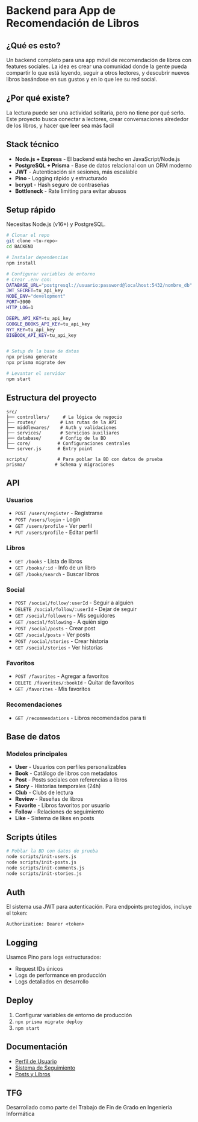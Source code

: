 # Backend para App de Recomendación de Libros

## ¿Qué es esto?

Un backend completo para una app móvil de recomendación de libros con features sociales. La idea es crear una comunidad donde la gente pueda compartir lo que está leyendo, seguir a otros lectores, y descubrir nuevos libros basándose en sus gustos y en lo que lee su red social.

## ¿Por qué existe?

La lectura puede ser una actividad solitaria, pero no tiene por qué serlo. Este proyecto busca conectar a lectores, crear conversaciones alrededor de los libros, y hacer que leer sea más facil

## Stack técnico

- **Node.js + Express** - El backend está hecho en JavaScript/Node.js
- **PostgreSQL + Prisma** - Base de datos relacional con un ORM moderno
- **JWT** - Autenticación sin sesiones, más escalable
- **Pino** - Logging rápido y estructurado
- **bcrypt** - Hash seguro de contraseñas
- **Bottleneck** - Rate limiting para evitar abusos

## Setup rápido

Necesitas Node.js (v16+) y PostgreSQL.

```bash
# Clonar el repo
git clone <tu-repo>
cd BACKEND

# Instalar dependencias
npm install

# Configurar variables de entorno
# Crear .env con:
DATABASE_URL="postgresql://usuario:password@localhost:5432/nombre_db"
JWT_SECRET=tu_api_key
NODE_ENV="development"
PORT=3000
HTTP_LOG=1

DEEPL_API_KEY=tu_api_key
GOOGLE_BOOKS_API_KEY=tu_api_key
NYT_KEY=tu_api_key
BIGBOOK_API_KEY=tu_api_key


# Setup de la base de datos
npx prisma generate
npx prisma migrate dev

# Levantar el servidor
npm start
```

## Estructura del proyecto

```
src/
├── controllers/     # La lógica de negocio
├── routes/         # Las rutas de la API
├── middlewares/    # Auth y validaciones
├── services/       # Servicios auxiliares
├── database/       # Config de la BD
├── core/          # Configuraciones centrales
└── server.js      # Entry point

scripts/           # Para poblar la BD con datos de prueba
prisma/           # Schema y migraciones
```

## API

### Usuarios
- `POST /users/register` - Registrarse
- `POST /users/login` - Login
- `GET /users/profile` - Ver perfil
- `PUT /users/profile` - Editar perfil

### Libros
- `GET /books` - Lista de libros
- `GET /books/:id` - Info de un libro
- `GET /books/search` - Buscar libros

### Social
- `POST /social/follow/:userId` - Seguir a alguien
- `DELETE /social/follow/:userId` - Dejar de seguir
- `GET /social/followers` - Mis seguidores
- `GET /social/following` - A quién sigo
- `POST /social/posts` - Crear post
- `GET /social/posts` - Ver posts
- `POST /social/stories` - Crear historia
- `GET /social/stories` - Ver historias

### Favoritos
- `POST /favorites` - Agregar a favoritos
- `DELETE /favorites/:bookId` - Quitar de favoritos
- `GET /favorites` - Mis favoritos

### Recomendaciones
- `GET /recommendations` - Libros recomendados para ti

## Base de datos

### Modelos principales

- **User** - Usuarios con perfiles personalizables
- **Book** - Catálogo de libros con metadatos
- **Post** - Posts sociales con referencias a libros
- **Story** - Historias temporales (24h)
- **Club** - Clubs de lectura
- **Review** - Reseñas de libros
- **Favorite** - Libros favoritos por usuario
- **Follow** - Relaciones de seguimiento
- **Like** - Sistema de likes en posts

## Scripts útiles

```bash
# Poblar la BD con datos de prueba
node scripts/init-users.js
node scripts/init-posts.js
node scripts/init-comments.js
node scripts/init-stories.js

```

## Auth

El sistema usa JWT para autenticación. Para endpoints protegidos, incluye el token:

```
Authorization: Bearer <token>
```

## Logging

Usamos Pino para logs estructurados:
- Request IDs únicos
- Logs de performance en producción
- Logs detallados en desarrollo

## Deploy

1. Configurar variables de entorno de producción
2. `npx prisma migrate deploy`
3. `npm start`

## Documentación

- [Perfil de Usuario](API_USER_PROFILE.md)
- [Sistema de Seguimiento](API_FOLLOW_ENDPOINTS.md)
- [Posts y Libros](API_POST_BOOK_ENDPOINTS.md)

## TFG

Desarrollado como parte del Trabajo de Fin de Grado en Ingeniería Informática